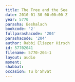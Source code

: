 ```yaml
---
title: The Tree and the Sea
date: 2010-01-30 00:00:00 Z
year: 5770
parasha: Beshalach
bookcode: '2'
fullparashacode: '204'
parashacode: '204'
author: Rabbi Eliezer Hirsch
id: 57702041
filename: 5770-204-1
layout: audio
moment: 
shabbat: 
occasion: Tu b'Shvat
---
```


